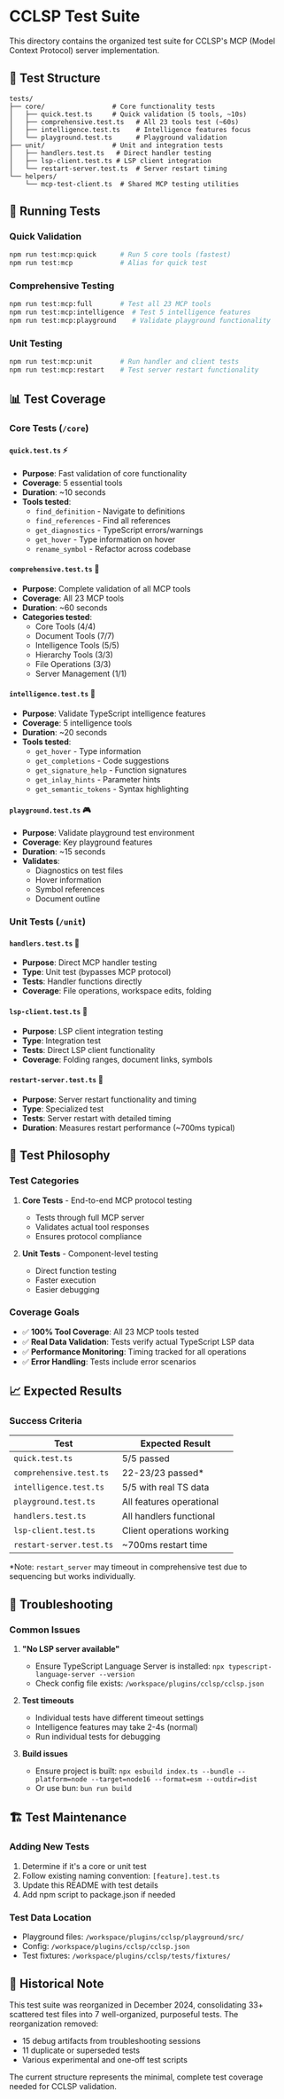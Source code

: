 # CCLSP Test Suite

This directory contains the organized test suite for CCLSP's MCP (Model Context Protocol) server implementation.

## 📁 Test Structure

```
tests/
├── core/                 # Core functionality tests
│   ├── quick.test.ts     # Quick validation (5 tools, ~10s)
│   ├── comprehensive.test.ts   # All 23 tools test (~60s)
│   ├── intelligence.test.ts    # Intelligence features focus
│   └── playground.test.ts      # Playground validation
├── unit/                 # Unit and integration tests
│   ├── handlers.test.ts   # Direct handler testing
│   ├── lsp-client.test.ts # LSP client integration
│   └── restart-server.test.ts  # Server restart timing
└── helpers/
    └── mcp-test-client.ts  # Shared MCP testing utilities
```

## 🚀 Running Tests

### Quick Validation
```bash
npm run test:mcp:quick      # Run 5 core tools (fastest)
npm run test:mcp            # Alias for quick test
```

### Comprehensive Testing
```bash
npm run test:mcp:full       # Test all 23 MCP tools
npm run test:mcp:intelligence  # Test 5 intelligence features
npm run test:mcp:playground    # Validate playground functionality
```

### Unit Testing
```bash
npm run test:mcp:unit       # Run handler and client tests
npm run test:mcp:restart    # Test server restart functionality
```

## 📊 Test Coverage

### Core Tests (`/core`)

#### `quick.test.ts` ⚡
- **Purpose**: Fast validation of core functionality
- **Coverage**: 5 essential tools
- **Duration**: ~10 seconds
- **Tools tested**:
  - `find_definition` - Navigate to definitions
  - `find_references` - Find all references
  - `get_diagnostics` - TypeScript errors/warnings
  - `get_hover` - Type information on hover
  - `rename_symbol` - Refactor across codebase

#### `comprehensive.test.ts` 🔬
- **Purpose**: Complete validation of all MCP tools
- **Coverage**: All 23 MCP tools
- **Duration**: ~60 seconds
- **Categories tested**:
  - Core Tools (4/4)
  - Document Tools (7/7)
  - Intelligence Tools (5/5)
  - Hierarchy Tools (3/3)
  - File Operations (3/3)
  - Server Management (1/1)

#### `intelligence.test.ts` 🧠
- **Purpose**: Validate TypeScript intelligence features
- **Coverage**: 5 intelligence tools
- **Duration**: ~20 seconds
- **Tools tested**:
  - `get_hover` - Type information
  - `get_completions` - Code suggestions
  - `get_signature_help` - Function signatures
  - `get_inlay_hints` - Parameter hints
  - `get_semantic_tokens` - Syntax highlighting

#### `playground.test.ts` 🎮
- **Purpose**: Validate playground test environment
- **Coverage**: Key playground features
- **Duration**: ~15 seconds
- **Validates**:
  - Diagnostics on test files
  - Hover information
  - Symbol references
  - Document outline

### Unit Tests (`/unit`)

#### `handlers.test.ts` 🔧
- **Purpose**: Direct MCP handler testing
- **Type**: Unit test (bypasses MCP protocol)
- **Tests**: Handler functions directly
- **Coverage**: File operations, workspace edits, folding

#### `lsp-client.test.ts` 🔗
- **Purpose**: LSP client integration testing
- **Type**: Integration test
- **Tests**: Direct LSP client functionality
- **Coverage**: Folding ranges, document links, symbols

#### `restart-server.test.ts` 🔄
- **Purpose**: Server restart functionality and timing
- **Type**: Specialized test
- **Tests**: Server restart with detailed timing
- **Duration**: Measures restart performance (~700ms typical)

## 🎯 Test Philosophy

### Test Categories

1. **Core Tests** - End-to-end MCP protocol testing
   - Tests through full MCP server
   - Validates actual tool responses
   - Ensures protocol compliance

2. **Unit Tests** - Component-level testing
   - Direct function testing
   - Faster execution
   - Easier debugging

### Coverage Goals

- ✅ **100% Tool Coverage**: All 23 MCP tools tested
- ✅ **Real Data Validation**: Tests verify actual TypeScript LSP data
- ✅ **Performance Monitoring**: Timing tracked for all operations
- ✅ **Error Handling**: Tests include error scenarios

## 📈 Expected Results

### Success Criteria

| Test | Expected Result |
|------|-----------------|
| `quick.test.ts` | 5/5 passed |
| `comprehensive.test.ts` | 22-23/23 passed* |
| `intelligence.test.ts` | 5/5 with real TS data |
| `playground.test.ts` | All features operational |
| `handlers.test.ts` | All handlers functional |
| `lsp-client.test.ts` | Client operations working |
| `restart-server.test.ts` | ~700ms restart time |

*Note: `restart_server` may timeout in comprehensive test due to sequencing but works individually.

## 🔧 Troubleshooting

### Common Issues

1. **"No LSP server available"**
   - Ensure TypeScript Language Server is installed: `npx typescript-language-server --version`
   - Check config file exists: `/workspace/plugins/cclsp/cclsp.json`

2. **Test timeouts**
   - Individual tests have different timeout settings
   - Intelligence features may take 2-4s (normal)
   - Run individual tests for debugging

3. **Build issues**
   - Ensure project is built: `npx esbuild index.ts --bundle --platform=node --target=node16 --format=esm --outdir=dist`
   - Or use bun: `bun run build`

## 🏗️ Test Maintenance

### Adding New Tests
1. Determine if it's a core or unit test
2. Follow existing naming convention: `[feature].test.ts`
3. Update this README with test details
4. Add npm script to package.json if needed

### Test Data Location
- Playground files: `/workspace/plugins/cclsp/playground/src/`
- Config: `/workspace/plugins/cclsp/cclsp.json`
- Test fixtures: `/workspace/plugins/cclsp/tests/fixtures/`

## 📝 Historical Note

This test suite was reorganized in December 2024, consolidating 33+ scattered test files into 7 well-organized, purposeful tests. The reorganization removed:
- 15 debug artifacts from troubleshooting sessions
- 11 duplicate or superseded tests
- Various experimental and one-off test scripts

The current structure represents the minimal, complete test coverage needed for CCLSP validation.